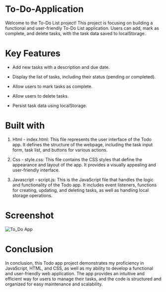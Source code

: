 # To-Do-Application

Welcome to the To-Do List project! This project is focusing on building a functional and user-friendly To-Do List application. Users can add, mark as complete, and delete tasks, with the task data saved to localStorage. 

# Key Features

- Add new tasks with a description and due date. 

- Display the list of tasks, including their status (pending or completed).

- Allow users to mark tasks as complete.

- Allow users to delete tasks.

- Persist task data using localStorage.



# Built with

1. Html - index.html: This file represents the user interface of the Todo app. It defines the structure of the webpage, including the task input form, task list, and buttons for various actions.

2. Css - style.css: This file contains the CSS styles that define the appearance and layout of the app. It provides a visually appealing and user-friendly interface.

3. Javascript - script.js: This is the JavaScript file that handles the logic and functionality of the Todo app. It includes event listeners, functions for creating, updating, and deleting tasks, as well as handling local storage operations.



# Screenshot
![To_Do App](https://github.com/user-attachments/assets/7707faf3-66e0-469b-b630-ba8526cb68d8)




# Conclusion


In conclusion, this Todo app project demonstrates my proficiency in JavaScript, HTML, and CSS, as well as my ability to develop a functional and user-friendly web application. The app provides an intuitive and efficient way for users to manage their tasks, and the code is structured and organized for easy maintenance and scalability.


